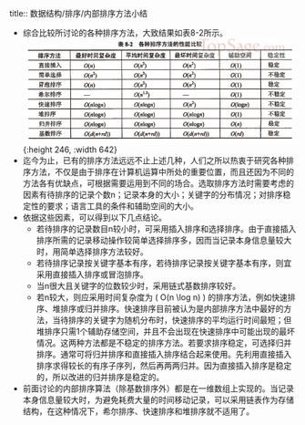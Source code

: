 title:: 数据结构/排序/内部排序方法小结

- 综合比较所讨论的各种排序方法，大致结果如表8-2所示。
  ![image.png](../assets/image_1648967233767_0.png){:height 246, :width 642}
- 迄今为止，已有的排序方法远远不止上述几种，人们之所以热衷于研究各种排序方法，不仅是由于排序在计算机运算中所处的重要位置，而且还因为不同的方法各有优缺点，可根据需要运用到不同的场合。选取排序方法时需要考虑的因素有待排序的记录个数n；记录本身的大小；关键字的分布情况；对排序稳定性的要求；语言工具的条件和辅助空间的大小。
- 依据这些因素，可以得到以下几点结论。
	- 若待排序的记录数目n较小时，可采用插入排序和选择排序。由于直接插入排序所需的记录移动操作较简单选择排序多，因而当记录本身信息量较大时，用简单选择排序方法较好。
	- 若待排序记录按关键字基本有序，若待排序记录按关键字基本有序，则宜采用直接插入排序或冒泡排序。
	- 当n很大且关键字的位数较少时，采用链式基数排序较好。
	- 若n较大，则应采用时间复杂度为 \( O(n \log n) \) 的排序方法，例如快速排序、堆排序或归并排序。快速排序目前被认为是内部排序方法中最好的方法，当待排序的关键字为随机分布时，快速排序的平均运行时间最短；但堆排序只需1个辅助存储空间，并且不会出现在快速排序中可能出现的最坏情况。这两种方法都是不稳定的排序方法。若要求排序稳定，可选择归并排序。通常可将归并排序和直接插入排序结合起来使用。先利用直接插入排序求得较长的有序子序列，然后再两两归并。因为直接插入排序是稳定的，所以改进的归并排序是稳定的。
- 前面讨论的内部排序算法（除基数排序外）都是在一维数组上实现的。当记录本身信息量较大时，为避免耗费大量的时间移动记录，可以采用链表作为存储结构，在这种情况下，希尔排序、快速排序和堆排序就不适用了。